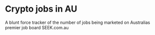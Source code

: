 # Crypto jobs in AU
A blunt force tracker of the number of jobs being marketed on Australias premier job board SEEK.com.au
